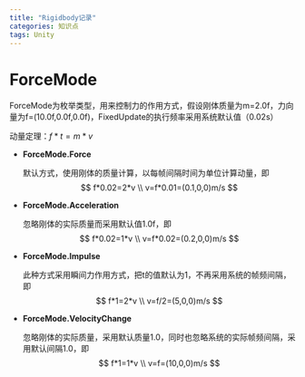 ```yaml
---
title: "Rigidbody记录"
categories: 知识点
tags: Unity
---
```


# ForceMode

ForceMode为枚举类型，用来控制力的作用方式，假设刚体质量为m=2.0f，力向量为f=(10.0f,0.0f,0.0f)，FixedUpdate的执行频率采用系统默认值（0.02s）

动量定理：$f*t=m*v$

- **ForceMode.Force**

  默认方式，使用刚体的质量计算，以每帧间隔时间为单位计算动量，即
  $$
  f*0.02=2*v \\
  v=f*0.01=(0.1,0,0)m/s
  $$

- **ForceMode.Acceleration**

  忽略刚体的实际质量而采用默认值1.0f，即
  $$
  f*0.02=1*v \\
  v=f*0.02=(0.2,0,0)m/s
  $$

- **ForceMode.Impulse**

  此种方式采用瞬间力作用方式，把t的值默认为1，不再采用系统的帧频间隔，即
  $$
  f*1=2*v \\
  v=f/2=(5,0,0)m/s
  $$

- **ForceMode.VelocityChange**

  忽略刚体的实际质量，采用默认质量1.0，同时也忽略系统的实际帧频间隔，采用默认间隔1.0，即
  $$
  f*1=1*v \\
  v=f=(10,0,0)m/s
  $$
